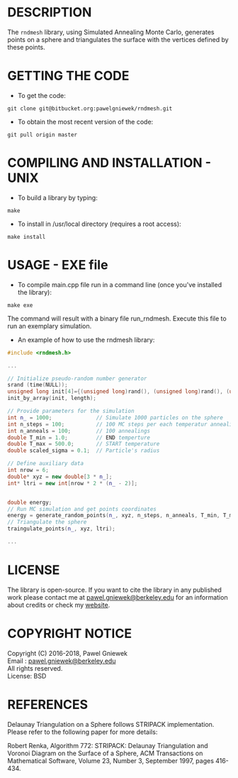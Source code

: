 DESCRIPTION
==================================================
The ```rndmesh``` library, using Simulated Annealing Monte Carlo, generates points on a sphere and
triangulates the surface with the vertices defined by these points.


GETTING THE CODE
==================================================
* To get the code:
```
git clone git@bitbucket.org:pawelgniewek/rndmesh.git
```

* To obtain the most recent version of the code:
```
git pull origin master
```

COMPILING AND INSTALLATION - UNIX
==================================================

* To build a library by typing:
```
make
```

* To install in /usr/local directory (requires a root access):
```
make install
```

USAGE - EXE file
==================================================

* To compile main.cpp file run in a command line (once you've installed the library):
```
make exe
```

The command will result with a binary file run_rndmesh. Execute this file to run an exemplary simulation.

* An example of how to use the rndmesh library: 
```C++
#include <rndmesh.h>

...

// Initialize pseudo-random number generator
srand (time(NULL));
unsigned long init[4]={(unsigned long)rand(), (unsigned long)rand(), (unsigned long)rand(), (unsigned long)rand()}, length=4;
init_by_array(init, length);

// Provide parameters for the simulation
int n_ = 1000;              // Simulate 1000 particles on the sphere
int n_steps = 100;          // 100 MC steps per each temperatur annealing
int n_anneals = 100;        // 100 annealings 
double T_min = 1.0;         // END temperture
double T_max = 500.0;       // START temperature
double scaled_sigma = 0.1;  // Particle's radius 

// Define auxiliary data
int nrow = 6;
double* xyz = new double[3 * n_];
int* ltri = new int[nrow * 2 * (n_ - 2)];


double energy;
// Run MC simulation and get points coordinates
energy = generate_random_points(n_, xyz, n_steps, n_anneals, T_min, T_max, scaled_sigma);
// Triangulate the sphere
traingulate_points(n_, xyz, ltri);

...

```

LICENSE
=====
The library is open-source. If you want to cite the library in any published work please contact me at
pawel.gniewek@berkeley.edu for an information about credits or check my [website](http://meetpg.pl/notes.html).

COPYRIGHT NOTICE
================
Copyright (C) 2016-2018,  Pawel Gniewek  
Email  : pawel.gniewek@berkeley.edu  
All rights reserved.  
License: BSD  


REFERENCES
===============
Delaunay Triangulation on a Sphere follows STRIPACK implementation. 
Please refer to the following paper for more details:
    
Robert Renka,
Algorithm 772: STRIPACK: Delaunay Triangulation and Voronoi Diagram on the Surface of a Sphere,
ACM Transactions on Mathematical Software,
Volume 23, Number 3, September 1997, pages 416-434.
